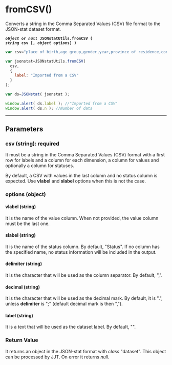 # fromCSV()

Converts a string in the Comma Separated Values (CSV) file format to the JSON-stat dataset format.

**<code><i>object</i> or <i>null</i> JSONstatUtils.fromCSV ( <i>string</i> csv [, <i>object</i> options] )
</code>**

```js
var csv="place of birth,age group,gender,year,province of residence,concept,value\n ...";

var jsonstat=JSONstatUtils.fromCSV( 
  csv,
  {
    label: "Imported from a CSV"
  }
);

var ds=JSONstat( jsonstat );

window.alert( ds.label ); //"Imported from a CSV"
window.alert( ds.n ); //Number of data
```

***

## Parameters

### csv (string): required

It must be a string in the Comma Separated Values (CSV) format with a first row for labels and a column for each dimension, a column for values and optionally a column for statuses.

By default, a CSV with values in the last column and no status column is expected. Use **vlabel** and **slabel** options when this is not the case.

### options (object)

#### vlabel (string)

It is the name of the value column. When not provided, the value column must be the last one.

#### slabel (string)

It is the name of the status column. By default, "Status". If no column has the specified name, no status information will be included in the output.

#### delimiter (string)

It is the character that will be used as the column separator. By default, ",".

#### decimal (string)

It is the character that will be used as the decimal mark. By default, it is ".", unless **delimiter** is ";" (default decimal mark is then ",").

#### label (string)

It is a text that will be used as the dataset label. By default, "".

### Return Value

It returns an object in the JSON-stat format with *class* "dataset". This object can be processed by JJT. On error it returns *null*.
